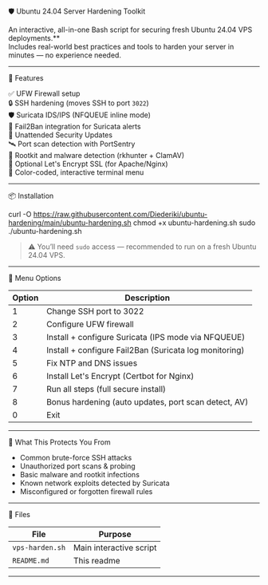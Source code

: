 🛡️ Ubuntu 24.04 Server Hardening Toolkit

An interactive, all-in-one Bash script for securing fresh Ubuntu 24.04 VPS deployments.**  
Includes real-world best practices and tools to harden your server in minutes — no experience needed.

---

🚀 Features

✅ UFW Firewall setup  
🔒 SSH hardening (moves SSH to port `3022`)  
🛡️ Suricata IDS/IPS (NFQUEUE inline mode)  
🚫 Fail2Ban integration for Suricata alerts  
🔄 Unattended Security Updates  
🛰️ Port scan detection with PortSentry  
🧪 Rootkit and malware detection (rkhunter + ClamAV)  
🔐 Optional Let's Encrypt SSL (for Apache/Nginx)  
🎨 Color-coded, interactive terminal menu  

---

📦 Installation

curl -O https://raw.githubusercontent.com/Diederiki/ubuntu-hardening/main/ubuntu-hardening.sh
chmod +x ubuntu-hardening.sh
sudo ./ubuntu-hardening.sh

> ⚠️ You’ll need `sudo` access — recommended to run on a fresh Ubuntu 24.04 VPS.

---

📜 Menu Options

| Option | Description                                              |
|--------|----------------------------------------------------------|
| 1      | Change SSH port to 3022                                  |
| 2      | Configure UFW firewall                                   |
| 3      | Install + configure Suricata (IPS mode via NFQUEUE)     |
| 4      | Install + configure Fail2Ban (Suricata log monitoring)   |
| 5      | Fix NTP and DNS issues                                   |
| 6      | Install Let's Encrypt (Certbot for Nginx)                |
| 7      | Run all steps (full secure install)                      |
| 8      | Bonus hardening (auto updates, port scan detect, AV)     |
| 0      | Exit                                                     |

---

🔐 What This Protects You From

- Common brute-force SSH attacks  
- Unauthorized port scans & probing  
- Basic malware and rootkit infections  
- Known network exploits detected by Suricata  
- Misconfigured or forgotten firewall rules  

---

📁 Files

| File            | Purpose                             |
|-----------------|-------------------------------------|
| `vps-harden.sh` | Main interactive script             |
| `README.md`     | This readme                         |

---

